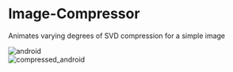 # Image-Compressor
Animates varying degrees of SVD compression for a simple image

![android](https://user-images.githubusercontent.com/55325528/213034079-fae6054b-e510-41c3-85b4-1bf67653dd8e.jpg) <br>
![compressed_android](https://user-images.githubusercontent.com/55325528/213034097-8e7f3a8d-ad8b-4244-a5ff-49daac11179d.gif)
